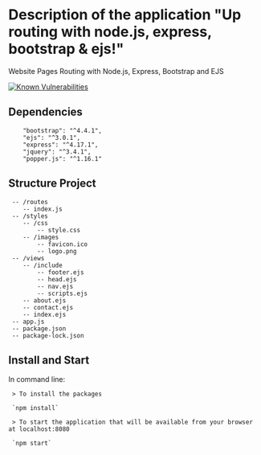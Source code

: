 # Description of the application "Up routing with node.js, express, bootstrap & ejs!"

Website Pages Routing with Node.js, Express, Bootstrap and EJS

[![Known Vulnerabilities](https://snyk.io/test/github/napthees/up-routing-node.js-express-ejs/badge.svg?targetFile=package.json)](https://snyk.io/test/github/napthees/up-routing-node.js-express-ejs?targetFile=package.json)

## Dependencies

```
    "bootstrap": "^4.4.1",
    "ejs": "^3.0.1",
    "express": "^4.17.1",
    "jquery": "^3.4.1",
    "popper.js": "^1.16.1"
```

## Structure Project

```
 -- /routes
    -- index.js
 -- /styles
    -- /css
        -- style.css
    -- /images
        -- favicon.ico
        -- logo.png
 -- /views
    -- /include
        -- footer.ejs
        -- head.ejs
        -- nav.ejs
        -- scripts.ejs
    -- about.ejs
    -- contact.ejs
    -- index.ejs
 -- app.js
 -- package.json
 -- package-lock.json
```
## Install and Start

In command line:

```
 > To install the packages
```
     `npm install`
```
 > To start the application that will be available from your browser at localhost:8080
```
     `npm start`

